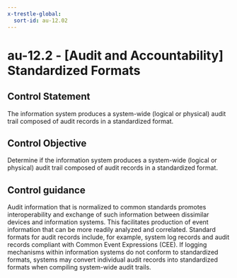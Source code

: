 ```yaml
---
x-trestle-global:
  sort-id: au-12.02
---
```


# au-12.2 - \[Audit and Accountability\] Standardized Formats

## Control Statement

The information system produces a system-wide (logical or physical) audit trail composed of audit records in a standardized format.

## Control Objective

Determine if the information system produces a system-wide (logical or physical) audit trail composed of audit records in a standardized format.

## Control guidance

Audit information that is normalized to common standards promotes interoperability and exchange of such information between dissimilar devices and information systems. This facilitates production of event information that can be more readily analyzed and correlated. Standard formats for audit records include, for example, system log records and audit records compliant with Common Event Expressions (CEE). If logging mechanisms within information systems do not conform to standardized formats, systems may convert individual audit records into standardized formats when compiling system-wide audit trails.
